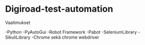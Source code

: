 ﻿# Digiroad-test-automation

Vaatimukset

  -Python
  -PyAutoGui
  -Robot Framework
  -Pabot
  -SeleniumLibrary
  -SikuliLibrary
  -Chrome sekä chrome webdriver  
